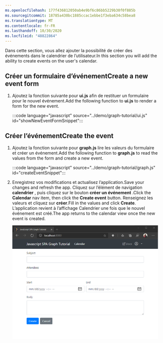 ```yaml
---
ms.openlocfilehash: 177f436812050ab4e9bf6c86bb5229b30f0f885b
ms.sourcegitcommit: 18785a430bc1885ccac1ebbe1f3eba634c58bea8
ms.translationtype: MT
ms.contentlocale: fr-FR
ms.lasthandoff: 10/30/2020
ms.locfileid: "48822864"
---
```

<!-- markdownlint-disable MD002 MD041 -->

<span data-ttu-id="0fe39-101">Dans cette section, vous allez ajouter la possibilité de créer des événements dans le calendrier de l’utilisateur.</span><span class="sxs-lookup"><span data-stu-id="0fe39-101">In this section you will add the ability to create events on the user's calendar.</span></span>

## <a name="create-a-new-event-form"></a><span data-ttu-id="0fe39-102">Créer un formulaire d’événement</span><span class="sxs-lookup"><span data-stu-id="0fe39-102">Create a new event form</span></span>

1. <span data-ttu-id="0fe39-103">Ajoutez la fonction suivante pour **ui.js** afin de restituer un formulaire pour le nouvel événement.</span><span class="sxs-lookup"><span data-stu-id="0fe39-103">Add the following function to **ui.js** to render a form for the new event.</span></span>

    :::code language="javascript" source="../demo/graph-tutorial/ui.js" id="showNewEventFormSnippet":::

## <a name="create-the-event"></a><span data-ttu-id="0fe39-104">Créer l’événement</span><span class="sxs-lookup"><span data-stu-id="0fe39-104">Create the event</span></span>

1. <span data-ttu-id="0fe39-105">Ajoutez la fonction suivante pour **graph.js** lire les valeurs du formulaire et créer un événement.</span><span class="sxs-lookup"><span data-stu-id="0fe39-105">Add the following function to **graph.js** to read the values from the form and create a new event.</span></span>

    :::code language="javascript" source="../demo/graph-tutorial/graph.js" id="createEventSnippet":::

1. <span data-ttu-id="0fe39-106">Enregistrez vos modifications et actualisez l’application.</span><span class="sxs-lookup"><span data-stu-id="0fe39-106">Save your changes and refresh the app.</span></span> <span data-ttu-id="0fe39-107">Cliquez sur l’élément de navigation **calendrier** , puis cliquez sur le bouton **créer un événement** .</span><span class="sxs-lookup"><span data-stu-id="0fe39-107">Click the **Calendar** nav item, then click the **Create event** button.</span></span> <span data-ttu-id="0fe39-108">Renseignez les valeurs et cliquez sur **créer**.</span><span class="sxs-lookup"><span data-stu-id="0fe39-108">Fill in the values and click **Create**.</span></span> <span data-ttu-id="0fe39-109">L’application revient à l’affichage Calendrier une fois que le nouvel événement est créé.</span><span class="sxs-lookup"><span data-stu-id="0fe39-109">The app returns to the calendar view once the new event is created.</span></span>

    ![Capture d’écran du nouveau formulaire d’événement](images/create-event-01.png)
